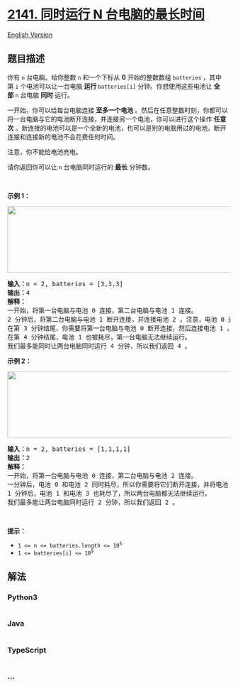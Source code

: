# [2141. 同时运行 N 台电脑的最长时间](https://leetcode.cn/problems/maximum-running-time-of-n-computers)

[English Version](/solution/2100-2199/2141.Maximum%20Running%20Time%20of%20N%20Computers/README_EN.md)

## 题目描述

<!-- 这里写题目描述 -->

<p>你有&nbsp;<code>n</code>&nbsp;台电脑。给你整数&nbsp;<code>n</code>&nbsp;和一个下标从 <strong>0</strong>&nbsp;开始的整数数组&nbsp;<code>batteries</code>&nbsp;，其中第&nbsp;<code>i</code>&nbsp;个电池可以让一台电脑 <strong>运行&nbsp;</strong><code>batteries[i]</code>&nbsp;分钟。你想使用这些电池让&nbsp;<strong>全部</strong>&nbsp;<code>n</code>&nbsp;台电脑 <b>同时</b>&nbsp;运行。</p>

<p>一开始，你可以给每台电脑连接 <strong>至多一个电池</strong>&nbsp;。然后在任意整数时刻，你都可以将一台电脑与它的电池断开连接，并连接另一个电池，你可以进行这个操作 <strong>任意次</strong>&nbsp;。新连接的电池可以是一个全新的电池，也可以是别的电脑用过的电池。断开连接和连接新的电池不会花费任何时间。</p>

<p>注意，你不能给电池充电。</p>

<p>请你返回你可以让 <code>n</code>&nbsp;台电脑同时运行的 <strong>最长</strong>&nbsp;分钟数。</p>

<p>&nbsp;</p>

<p><strong>示例 1：</strong></p>

<p><img alt="" src="https://cdn.jsdelivr.net/gh/doocs/leetcode@main/solution/2100-2199/2141.Maximum%20Running%20Time%20of%20N%20Computers/images/example1-fit.png" style="width: 762px; height: 150px;"></p>

<pre><b>输入：</b>n = 2, batteries = [3,3,3]
<b>输出：</b>4
<b>解释：</b>
一开始，将第一台电脑与电池 0 连接，第二台电脑与电池 1 连接。
2 分钟后，将第二台电脑与电池 1 断开连接，并连接电池 2 。注意，电池 0 还可以供电 1 分钟。
在第 3 分钟结尾，你需要将第一台电脑与电池 0 断开连接，然后连接电池 1 。
在第 4 分钟结尾，电池 1 也被耗尽，第一台电脑无法继续运行。
我们最多能同时让两台电脑同时运行 4 分钟，所以我们返回 4 。
</pre>

<p><strong>示例 2：</strong></p>

<p><img alt="" src="https://cdn.jsdelivr.net/gh/doocs/leetcode@main/solution/2100-2199/2141.Maximum%20Running%20Time%20of%20N%20Computers/images/example2.png" style="width: 629px; height: 150px;"></p>

<pre><b>输入：</b>n = 2, batteries = [1,1,1,1]
<b>输出：</b>2
<b>解释：</b>
一开始，将第一台电脑与电池 0 连接，第二台电脑与电池 2 连接。
一分钟后，电池 0 和电池 2 同时耗尽，所以你需要将它们断开连接，并将电池 1 和第一台电脑连接，电池 3 和第二台电脑连接。
1 分钟后，电池 1 和电池 3 也耗尽了，所以两台电脑都无法继续运行。
我们最多能让两台电脑同时运行 2 分钟，所以我们返回 2 。
</pre>

<p>&nbsp;</p>

<p><strong>提示：</strong></p>

<ul>
	<li><code>1 &lt;= n &lt;= batteries.length &lt;= 10<sup>5</sup></code></li>
	<li><code>1 &lt;= batteries[i] &lt;= 10<sup>9</sup></code></li>
</ul>

## 解法

<!-- 这里可写通用的实现逻辑 -->

<!-- tabs:start -->

### **Python3**

<!-- 这里可写当前语言的特殊实现逻辑 -->

```python

```

### **Java**

<!-- 这里可写当前语言的特殊实现逻辑 -->

```java

```

### **TypeScript**

<!-- 这里可写当前语言的特殊实现逻辑 -->

```ts

```

### **...**

```

```

<!-- tabs:end -->
